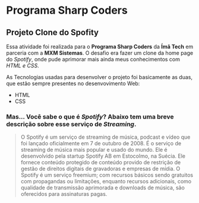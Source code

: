 # Programa Sharp Coders
## Projeto Clone do Spofity 

Essa atividade foi realizada para o **Programa Sharp Coders** da **Ímã Tech** em parceria com a **MXM Sistemas**. O desafio era fazer um clone da home page do *Spotify*, onde pude aprimorar mais ainda meus conhecimentos com *HTML e CSS*.

As Tecnologias usadas para desenvolver o projeto foi basicamente as duas, que estão sempre presentes no desenvovimento Web:
- HTML
- CSS
### Mas... Você sabe o que é *Spotify*? Abaixo tem uma breve descrição sobre esse serviço de *Streaming*.

> O Spotify é um serviço de streaming de música, podcast e vídeo que foi lançado oficialmente em 7 de outubro de 2008. É o serviço de streaming de música mais popular e usado do mundo. Ele é desenvolvido pela startup Spotify AB em Estocolmo, na Suécia. Ele fornece conteúdo protegido de conteúdo provido de restrição de gestão de direitos digitais de gravadoras e empresas de mídia. O Spotify é um serviço freemium; com recursos básicos sendo gratuitos com propagandas ou limitações, enquanto recursos adicionais, como qualidade de transmissão aprimorada e downloads de música, são oferecidos para assinaturas pagas.
<!--
### Clique aqui para ver como ficou o resultado final do projeto: 
[Projeto Final](https://leandrolopes86.github.io/cloneSpotify/)
-->

